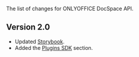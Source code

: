 The list of changes for ONLYOFFICE DocSpace API.

## Version 2.0

* Updated [Storybook](/docspace-storybook).
* Added the [Plugins SDK](/docspace/pluginssdk/) section.
